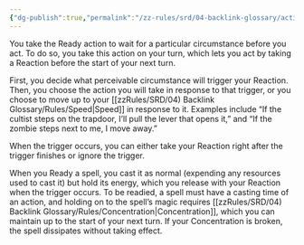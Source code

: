 ```yaml
---
{"dg-publish":true,"permalink":"/zz-rules/srd/04-backlink-glossary/actions/ready/","tags":["action"]}
---
```


You take the Ready action to wait for a particular circumstance before you act. To do so, you take this action on your turn, which lets you act by taking a Reaction before the start of your next turn.

First, you decide what perceivable circumstance will trigger your Reaction. Then, you choose the action you will take in response to that trigger, or you choose to move up to your [[zzRules/SRD/04) Backlink Glossary/Rules/Speed\|Speed]] in response to it. Examples include “If the cultist steps on the trapdoor, I’ll pull the lever that opens it,” and “If the zombie steps next to me, I move away.”

When the trigger occurs, you can either take your Reaction right after the trigger finishes or ignore the trigger.

When you Ready a spell, you cast it as normal (expending any resources used to cast it) but hold its energy, which you release with your Reaction when the trigger occurs. To be readied, a spell must have a casting time of an action, and holding on to the spell’s magic requires [[zzRules/SRD/04) Backlink Glossary/Rules/Concentration\|Concentration]], which you can maintain up to the start of your next turn. If your Concentration is broken, the spell dissipates without taking effect.